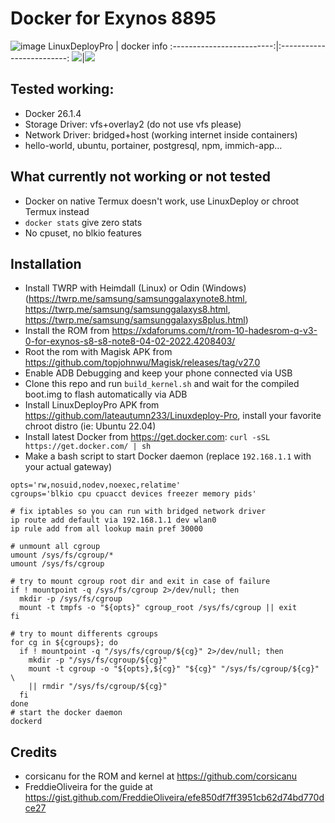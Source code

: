 # Docker for Exynos 8895
![image](https://github.com/brokeDude2901/android_kernel_samsung_universal8895_docker/assets/46110534/a4d9fce1-3650-4a70-b185-6030f1c3460e)
LinuxDeployPro             |  docker info
:-------------------------:|:-------------------------:
![](https://github.com/brokeDude2901/android_kernel_samsung_universal8895_docker/assets/46110534/c2398df6-e49c-488d-a43b-a044624b7fef)|![](https://github.com/brokeDude2901/android_kernel_samsung_universal8895_docker/assets/46110534/3dc96bbc-3376-49c6-af5c-16f85926982c)



## Tested working:
- Docker 26.1.4
- Storage Driver: vfs+overlay2 (do not use vfs please)
- Network Driver: bridged+host (working internet inside containers)
- hello-world, ubuntu, portainer, postgresql, npm, immich-app...

## What currently not working or not tested
- Docker on native Termux doesn't work, use LinuxDeploy or chroot Termux instead
- `docker stats` give zero stats
- No cpuset, no blkio features

## Installation
- Install TWRP with Heimdall (Linux) or Odin (Windows) (https://twrp.me/samsung/samsunggalaxynote8.html, https://twrp.me/samsung/samsunggalaxys8.html, https://twrp.me/samsung/samsunggalaxys8plus.html)
- Install the ROM from https://xdaforums.com/t/rom-10-hadesrom-q-v3-0-for-exynos-s8-s8-note8-04-02-2022.4208403/
- Root the rom with Magisk APK from https://github.com/topjohnwu/Magisk/releases/tag/v27.0
- Enable ADB Debugging and keep your phone connected via USB
- Clone this repo and run `build_kernel.sh` and wait for the compiled boot.img to flash automatically via ADB
- Install LinuxDeployPro APK from https://github.com/lateautumn233/Linuxdeploy-Pro, install your favorite chroot distro (ie: Ubuntu 22.04)
- Install latest Docker from https://get.docker.com: `curl -sSL https://get.docker.com/ | sh`
- Make a bash script to start Docker daemon (replace `192.168.1.1` with your actual gateway)
```
opts='rw,nosuid,nodev,noexec,relatime'
cgroups='blkio cpu cpuacct devices freezer memory pids'

# fix iptables so you can run with bridged network driver
ip route add default via 192.168.1.1 dev wlan0
ip rule add from all lookup main pref 30000

# unmount all cgroup
umount /sys/fs/cgroup/*
umount /sys/fs/cgroup

# try to mount cgroup root dir and exit in case of failure
if ! mountpoint -q /sys/fs/cgroup 2>/dev/null; then
  mkdir -p /sys/fs/cgroup
  mount -t tmpfs -o "${opts}" cgroup_root /sys/fs/cgroup || exit
fi

# try to mount differents cgroups
for cg in ${cgroups}; do
  if ! mountpoint -q "/sys/fs/cgroup/${cg}" 2>/dev/null; then
    mkdir -p "/sys/fs/cgroup/${cg}"
    mount -t cgroup -o "${opts},${cg}" "${cg}" "/sys/fs/cgroup/${cg}" \
    || rmdir "/sys/fs/cgroup/${cg}"
  fi
done
# start the docker daemon
dockerd
```
## Credits
- corsicanu for the ROM and kernel at https://github.com/corsicanu 
- FreddieOliveira for the guide at https://gist.github.com/FreddieOliveira/efe850df7ff3951cb62d74bd770dce27
